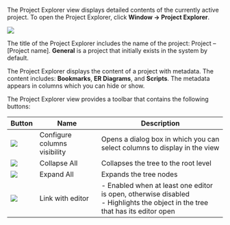 The Project Explorer view displays detailed contents of the currently active project. To open the Project Explorer, click **Window -> Project Explorer**.

<img src="https://www.dropbox.com/s/p2bcslp2rd2qcht/Project%20Explorer%20view.png?raw=1"/>

The title of the Project Explorer includes the name of the project: Project – [Project name]. **General** is a project that initially exists in the system by default.

The Project Explorer displays the content of a project with metadata. The content includes: **Bookmarks**, **ER Diagrams**, and **Scripts**. The metadata appears in columns which you can hide or show.

The Project Explorer view provides a toolbar that contains the following buttons:

Button|Name|Description
------|----|-----------
<img src="https://www.dropbox.com/s/4piduear4xb6qkl/Columns%20visibility%20button.png?raw=1"/>|Configure columns visibility|Opens a dialog box in which you can select columns to display in the view
<img src="https://www.dropbox.com/s/jg92vpaegfm8alz/Collapse%20All%20icon.png?raw=1"/>|Collapse All|Collapses the tree to the root level
<img src="https://www.dropbox.com/s/6s5bu4czspsb5px/Expand%20All%20button.png?raw=1"/>|Expand All| Expands the tree nodes
<img src="https://www.dropbox.com/s/8ctcn4vmkfex5zt/Link%20with%20editor%20icon.png?raw=1"/>|Link with editor|- Enabled when at least one editor is open, otherwise disabled<br/>- Highlights the object in the tree that has its editor open

